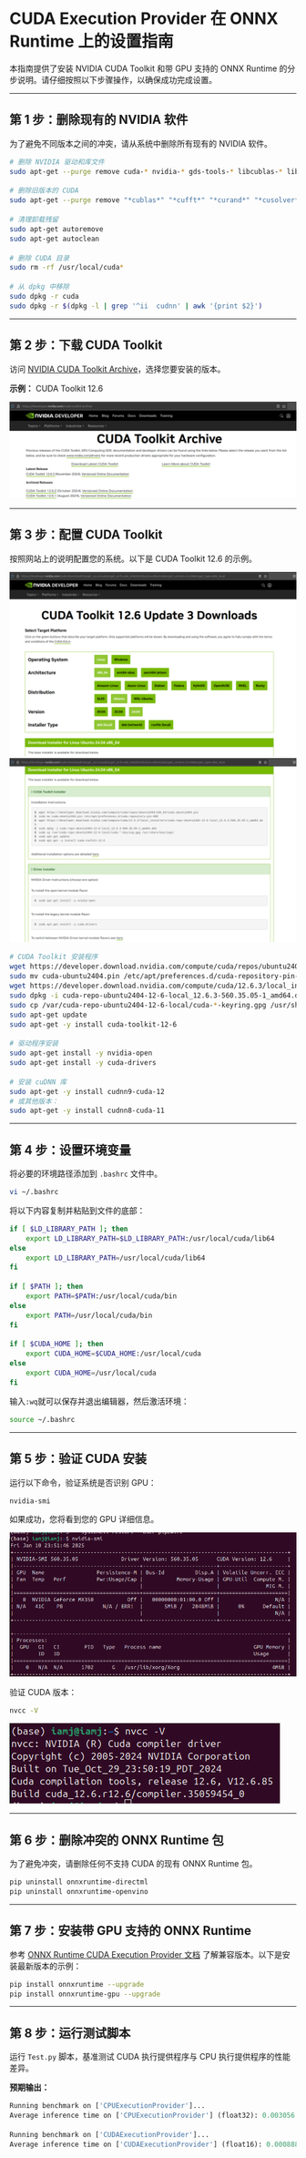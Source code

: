 # CUDA Execution Provider 在 ONNX Runtime 上的设置指南

本指南提供了安装 NVIDIA CUDA Toolkit 和带 GPU 支持的 ONNX Runtime 的分步说明。请仔细按照以下步骤操作，以确保成功完成设置。

---

## 第 1 步：删除现有的 NVIDIA 软件

为了避免不同版本之间的冲突，请从系统中删除所有现有的 NVIDIA 软件。

```bash
# 删除 NVIDIA 驱动和库文件
sudo apt-get --purge remove cuda-* nvidia-* gds-tools-* libcublas-* libcufft-* libcufile-* libcurand-* libcusolver-* libcusparse-* libnpp-* libnvidia-* libnvjitlink-* libnvjpeg-* nsight* nvidia-* libnvidia-* libcudnn*

# 删除旧版本的 CUDA
sudo apt-get --purge remove "*cublas*" "*cufft*" "*curand*" "*cusolver*" "*cusparse*" "*npp*" "*nvjpeg*" "cuda*" "nsight*"

# 清理卸载残留
sudo apt-get autoremove
sudo apt-get autoclean

# 删除 CUDA 目录
sudo rm -rf /usr/local/cuda*

# 从 dpkg 中移除
sudo dpkg -r cuda
sudo dpkg -r $(dpkg -l | grep '^ii  cudnn' | awk '{print $2}')
```

---

## 第 2 步：下载 CUDA Toolkit

访问 [NVIDIA CUDA Toolkit Archive](https://developer.nvidia.com/cuda-toolkit-archive)，选择您要安装的版本。

**示例：** CUDA Toolkit 12.6

![显示 CUDA 选择过程的截图](https://github.com/DakeQQ/Tutorial-ONNX-Runtime-Execution-Providers/blob/main/screenshots/Screenshot%20from%202025-01-11%2012-02-42.png)

---

## 第 3 步：配置 CUDA Toolkit

按照网站上的说明配置您的系统。以下是 CUDA Toolkit 12.6 的示例。

![显示 CUDA Toolkit 安装程序的截图](https://github.com/DakeQQ/Tutorial-ONNX-Runtime-Execution-Providers/blob/main/screenshots/Screenshot%20from%202025-01-11%2012-03-17.png)
![显示安装程序说明的截图](https://github.com/DakeQQ/Tutorial-ONNX-Runtime-Execution-Providers/blob/main/screenshots/Screenshot%20from%202025-01-11%2012-03-35.png)

```bash
# CUDA Toolkit 安装程序
wget https://developer.download.nvidia.com/compute/cuda/repos/ubuntu2404/x86_64/cuda-ubuntu2404.pin
sudo mv cuda-ubuntu2404.pin /etc/apt/preferences.d/cuda-repository-pin-600
wget https://developer.download.nvidia.com/compute/cuda/12.6.3/local_installers/cuda-repo-ubuntu2404-12-6-local_12.6.3-560.35.05-1_amd64.deb
sudo dpkg -i cuda-repo-ubuntu2404-12-6-local_12.6.3-560.35.05-1_amd64.deb
sudo cp /var/cuda-repo-ubuntu2404-12-6-local/cuda-*-keyring.gpg /usr/share/keyrings/
sudo apt-get update
sudo apt-get -y install cuda-toolkit-12-6

# 驱动程序安装
sudo apt-get install -y nvidia-open
sudo apt-get install -y cuda-drivers

# 安装 cuDNN 库
sudo apt-get -y install cudnn9-cuda-12
# 或其他版本：
sudo apt-get -y install cudnn8-cuda-11
```

---

## 第 4 步：设置环境变量

将必要的环境路径添加到 `.bashrc` 文件中。

```bash
vi ~/.bashrc
```

将以下内容复制并粘贴到文件的底部：

```bash
if [ $LD_LIBRARY_PATH ]; then
    export LD_LIBRARY_PATH=$LD_LIBRARY_PATH:/usr/local/cuda/lib64
else
    export LD_LIBRARY_PATH=/usr/local/cuda/lib64
fi

if [ $PATH ]; then
    export PATH=$PATH:/usr/local/cuda/bin
else
    export PATH=/usr/local/cuda/bin
fi

if [ $CUDA_HOME ]; then
    export CUDA_HOME=$CUDA_HOME:/usr/local/cuda
else
    export CUDA_HOME=/usr/local/cuda
fi
```

输入`:wq`就可以保存并退出编辑器，然后激活环境：

```bash
source ~/.bashrc
```

---

## 第 5 步：验证 CUDA 安装

运行以下命令，验证系统是否识别 GPU：

```bash
nvidia-smi
```
如果成功，您将看到您的 GPU 详细信息。

![显示 GPU 详细信息的截图](https://github.com/DakeQQ/Tutorial-ONNX-Runtime-Execution-Providers/blob/main/screenshots/Screenshot%20from%202025-01-11%2012-27-47.png)

验证 CUDA 版本：

```bash
nvcc -V
```
![显示 CUDA 版本的截图](https://github.com/DakeQQ/Tutorial-ONNX-Runtime-Execution-Providers/blob/main/screenshots/Screenshot%20from%202025-01-11%2012-27-26.png)

---

## 第 6 步：删除冲突的 ONNX Runtime 包

为了避免冲突，请删除任何不支持 CUDA 的现有 ONNX Runtime 包。

```bash
pip uninstall onnxruntime-directml
pip uninstall onnxruntime-openvino
```

---

## 第 7 步：安装带 GPU 支持的 ONNX Runtime

参考 [ONNX Runtime CUDA Execution Provider 文档](https://onnxruntime.ai/docs/execution-providers/CUDA-ExecutionProvider.html) 了解兼容版本。以下是安装最新版本的示例：

```bash
pip install onnxruntime --upgrade
pip install onnxruntime-gpu --upgrade
```

---

## 第 8 步：运行测试脚本

运行 `Test.py` 脚本，基准测试 CUDA 执行提供程序与 CPU 执行提供程序的性能差异。

**预期输出：**

```python
Running benchmark on ['CPUExecutionProvider']...
Average inference time on ['CPUExecutionProvider'] (float32): 0.003056 seconds per batch

Running benchmark on ['CUDAExecutionProvider']...
Average inference time on ['CUDAExecutionProvider'] (float16): 0.000888 seconds per batch
```


